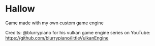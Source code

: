 # Hallow
Game made with my own custom game engine

Credits:
@blurrypiano for his vulkan game engine series on YouTube: https://github.com/blurrypiano/littleVulkanEngine
